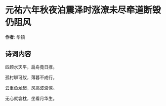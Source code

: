 # 元祐六年秋夜泊震泽时涨潦未尽牵道断毁仍阻风

**作者**: 华镇

## 诗词内容

四顾水天平，扁舟竟日撑。

孤村聊可舣，薄暮不成行。

云重鱼龙起，风高波浪惊。

无心就衾枕，坐看月华生。

